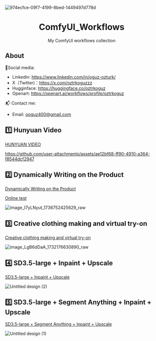 
![974ecfce-09f7-4199-8bed-1449497d778d](https://github.com/user-attachments/assets/ab1614c6-9693-48f8-a11d-ba77ae0a35b9)

<div align="center">

# ComfyUI_Workflows
My ComfyUI workflows collection

<div align="left">

## About
🔗Social media:
- Linkedin: https://www.linkedin.com/in/oguz-ozturk/
- X（Twitter)：https://x.com/oztrkoguzzz
- Hugginface: https://huggingface.co/oztrkoguz
- Openart: https://openart.ai/workflows/profile/oztrkoguz

📬 Contact me:
- Email: ooguz400@gmail.com

## 1️⃣ Hunyuan Video
[HUNYUAN VIDEO](https://github.com/oztrkoguz/ComfyUI_Workflows/blob/main/hunyuan-video-text-to-video.json)

https://github.com/user-attachments/assets/ae12bf68-ff90-4910-a364-f8544dcf2947


## 2️⃣ Dynamically Writing on the Product 
[Dynamically Writing on the Product](https://github.com/oztrkoguz/ComfyUI_Workflows/blob/main/dynamically-writing-on-the-product.json)

[Online test](https://www.runninghub.cn/post/1878988295345762305/?utm_source=openart)

![image_I7yLNyut_1736752425629_raw](https://github.com/user-attachments/assets/5b378730-d372-4dc1-9ecf-d803c53d70c0)


## 3️⃣ Creative clothing making and virtual try-on
[Creative clothing making and virtual try-on](https://github.com/oztrkoguz/ComfyUI_Workflows/blob/main/creative-clothing-making-and-virtual-try-on.json)

![image_LgB6dDaA_1732176630890_raw](https://github.com/user-attachments/assets/027efc09-6fa1-4dc6-89c7-a756140fd2d1)

## 4️⃣ SD3.5-large + Inpaint + Upscale
[SD3.5-large + Inpaint + Upscale](https://github.com/oztrkoguz/ComfyUI_Workflows/blob/main/sd35-large-inpaint-upscale.json)

![Untitled design (2)](https://github.com/user-attachments/assets/34b95ab7-02d7-4d67-8831-563cbf5e09a2)

## 5️⃣ SD3.5-large + Segment Anything + Inpaint + Upscale
[SD3.5-large + Segment Anything + Inpaint + Upscale](https://github.com/oztrkoguz/ComfyUI_Workflows/blob/main/sd35-large-segment-anything-inpaint-upscale.json)

![Untitled design (1)](https://github.com/user-attachments/assets/43771170-98ba-4c71-b3a4-527bbbd101ac)


